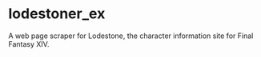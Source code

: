 # lodestoner_ex
A web page scraper for Lodestone, the character information site for Final Fantasy XIV.
